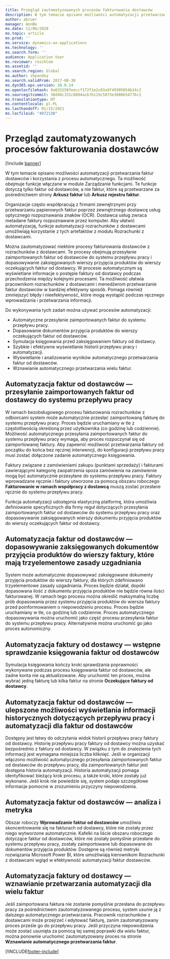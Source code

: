 ```yaml
---
title: Przegląd zautomatyzowanych procesów fakturowania dostawców
description: W tym temacie opisano możliwości automatyzacji przetwarzania faktur dostawców i korzystania z procesu automatycznego.
author: abruer
manager: AnnBe
ms.date: 11/06/2020
ms.topic: article
ms.prod: ''
ms.service: dynamics-ax-applications
ms.technology: ''
ms.search.form: ''
audience: Application User
ms.reviewer: roschlom
ms.assetid: ''
ms.search.region: Global
ms.author: shpandey
ms.search.validFrom: 2017-08-30
ms.dyn365.ops.version: 10.0.14
ms.openlocfilehash: 9a033258feeccf172f1e2c03a9f49305054b24c2
ms.sourcegitcommit: 38d40c331c8894acb7b119c5073e3088b54776c1
ms.translationtype: HT
ms.contentlocale: pl-PL
ms.lasthandoff: 01/15/2021
ms.locfileid: "4972138"
---
```

# <a name="automated-vendor-invoicing-processes-overview"></a>Przegląd zautomatyzowanych procesów fakturowania dostawców

[!include [banner](../includes/banner.md)]

W tym temacie opisano możliwości automatyzacji przetwarzania faktur dostawców i korzystania z procesu automatycznego. Ta możliwość obejmuje funkcje włączane w module Zarządzanie funkcjami. Te funkcje dotyczą tylko faktur od dostawców, a nie faktur, które są przetwarzane za pośrednictwem strony **Arkusz faktur** lub **Arkusz rejestru faktur**.

Organizacje często współpracują z firmami zewnętrznymi przy przetwarzaniu papierowych faktur poprzez zewnętrznego dostawcę usług optycznego rozpoznawania znaków (OCR). Dostawca usług zwraca metadane faktury rozpoznawane przez komputer. Aby ułatwić automatyzację, funkcje automatyzacji rozrachunków z dostawcami umożliwiają korzystanie z tych artefaktów z modułu Rozrachunki z dostawcami.

Można zautomatyzować niektóre procesy fakturowania dostawców z rozrachunków z dostawcami. Te procesy obejmują przesyłanie zaimportowanych faktur od dostawców do systemu przepływu pracy i dopasowywanie zaksięgowanych wierszy przyjęcia produktów do wierszy oczekujących faktur od dostawcy. W procesie automatycznym są wyświetlane informacje o postępie faktury od dostawcy podczas przechodzenia między kolejnymi procesami. Ta możliwość ułatwia pracownikom rozrachunków z dostawcami i menedżerom przetwarzanie faktur dostawców w bardziej efektywny sposób. Pomaga również zmniejszyć błędy i nieefektywność, które mogą wystąpić podczas ręcznego wprowadzania i przetwarzania informacji.

Do wykonywania tych zadań można używać procesów automatyzacji:

- Automatyczne przesyłanie zaimportowanych faktur do systemu przepływu pracy.
- Dopasowanie dokumentów przyjęcia produktów do wierszy oczekujących faktur od dostawców.
- Symulacja księgowania przed zaksięgowaniem faktury od dostawcy.
- Szybkie i efektywne wyświetlanie historii przepływu pracy i automatyzacji.
- Wyświetlanie i analizowanie wyników automatycznego przetwarzania faktur od dostawców.
- Wznawianie automatycznego przetwarzania wielu faktur.

## <a name="vendor-invoice-automation--submit-imported-vendor-invoices-to-the-workflow-system"></a>Automatyzacja faktur od dostawców — przesyłanie zaimportowanych faktur od dostawcy do systemu przepływu pracy

W ramach bezobsługowego procesu fakturowania rozrachunków z odbiorcami system może automatycznie przesłać zaimportowaną fakturę do systemu przepływu pracy. Proces będzie uruchamiany w tle z częstotliwością określoną przez użytkownika (co godzinę lub codziennie). Możliwość automatycznego przesyłania zaimportowanych faktur do systemu przepływu pracy wymaga, aby proces rozpoczynał się od zaimportowanej faktury. Aby zapewnić możliwość przetwarzania faktury od początku do końca bez ręcznej interwencji, do konfiguracji przepływu pracy musi zostać dołączone zadanie automatycznego księgowania.

Faktury związane z zamówieniami zakupu (punktami sprzedaży) i fakturami zawierającymi kategorię zaopatrzenia spoza zamówienia na zamówienie mogą być automatycznie przesyłane do systemu przepływu pracy. Faktury wprowadzane ręcznie i faktury utworzone za pomocą obszaru roboczego **Fakturowanie w ramach współpracy z dostawcą** muszą zostać przesłane ręcznie do systemu przepływu pracy.

Funkcja automatyzacji udostępnia elastyczną platformę, która umożliwia definiowanie specyficznych dla firmy reguł dotyczących przesyłania zaimportowanych faktur od dostawców do systemu przepływu pracy oraz dopasowywanie zaksięgowanych wierszy dokumentu przyjęcia produktów do wierszy oczekujących faktur od dostawcy.

## <a name="vendor-invoice-automation--match-product-receipts-to-invoice-lines-that-have-a-three-way-matching-policy"></a>Automatyzacja faktur od dostawców — dopasowywanie zaksięgowanych dokumentów przyjęcia produktów do wierszy faktury, które mają trzyelementowe zasady uzgadniania

System może automatycznie dopasowywać zaksięgowane dokumenty przyjęcia produktów do wierszy faktury, dla których zdefiniowano trzyelementowe zasady uzgadniania. Proces będzie działał, dopóki dopasowana ilość z dokumentu przyjęcia produktów nie będzie równa ilości fakturowanej. W ramach tego procesu można określić maksymalną liczbę prób dopasowania przez systemu przyjęcia produktów do wiersza faktury przed poinformowaniem o niepowodzeniu procesu. Proces będzie uruchamiany w tle, co godzinę lub codziennie. Proces automatycznego dopasowywania można uruchomić jako część procesu przesyłania faktur do systemu przepływu pracy. Alternatywnie można uruchomić go jako proces autonomiczny.

## <a name="vendor-invoice-automation--pre-validate-vendor-invoice-posting"></a>Automatyzacja faktury od dostawcy — wstępne sprawdzanie księgowania faktur od dostawców

Symulacja księgowania kończy kroki sprawdzania poprawności wykonywane podczas procesu księgowania faktur od dostawców, ale żadne konta nie są aktualizowane. Aby uruchomić ten proces, można wybrać jedną fakturę lub kilka faktur na stronie **Oczekujące faktury od dostawcy**.

## <a name="vendor-invoice-automation--enhanced-experience-for-viewing-workflow-and-automation-historical-information-for-vendor-invoices"></a>Automatyzacja faktur od dostawców — ulepszone możliwości wyświetlania informacji historycznych dotyczących przepływu pracy i automatyzacji dla faktur od dostawców

Dostępny jest łatwy do odczytania widok historii przepływu pracy faktury od dostawcy. Historię przepływu pracy faktury od dostawcy można uzyskać bezpośrednio z faktury od dostawcy. W związku z tym do znalezienia tych informacji jest wymagana mniejsza liczba kliknięć. Jeśli w organizacji włączono możliwość automatycznego przesyłania zaimportowanych faktur od dostawców do przepływu pracy, dla zaimportowanych faktur jest dostępna historia automatyzacji. Historia automatyzacji pomaga identyfikować bieżący krok procesu, a także kroki, które zostały już wykonane. Jeśli krok nie powiedzie się, system podaje szczegółowe informacje pomocne w zrozumieniu przyczyny niepowodzenia.

## <a name="vendor-invoice-automation--analytics-and-metrics"></a>Automatyzacja faktur od dostawców — analiza i metryka

Obszar roboczy **Wprowadzanie faktur od dostawców** umożliwia skoncentrowanie się na fakturach od dostawcy, które nie zostały przez niego wytworzone automatycznie. Kafelki na liście obszaru roboczego dotyczące faktur od dostawców, które nie zostały pomyślnie przesłane do systemu przepływu pracy, zostały zaimportowane lub dopasowane do dokumentów przyjęcia produktów. Dostępne są również metryki rozwiązania Microsoft Power BI, które umożliwiają kierownikom Rozrachunki z dostawcami wgląd w efektywność automatyzacji faktur dostawców.

## <a name="vendor-invoice-automation---resume-automation-processing-for-multiple-invoices"></a>Automatyzacja faktury od dostawcy — wznawianie przetwarzania automatyzacji dla wielu faktur
Jeśli zaimportowana faktura nie zostanie pomyślnie przesłana do przepływu pracy za pośrednictwem zautomatyzowanego procesu, system usunie ją z dalszego automatycznego przetwarzania. Pracownik rozrachunków z dostawcami może przejrzeć i edytować fakturę, zanim zautomatyzowany proces prześle go do przepływu pracy. Jeśli przyczyna niepowodzenia może zostać usunięta za pomocą tej samej poprawki dla wielu faktur, można ponownie uruchomić zautomatyzowany proces na stronie **Wznawianie automatycznego przetwarzania faktur**. 


[!INCLUDE[footer-include](../../includes/footer-banner.md)]
